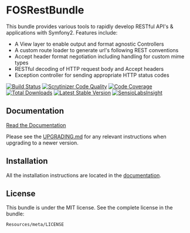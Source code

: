 FOSRestBundle
=============

This bundle provides various tools to rapidly develop RESTful API's &
applications with Symfony2. Features include:

- A View layer to enable output and format agnostic Controllers
- A custom route loader to generate url's following REST conventions
- Accept header format negotiation including handling for custom mime types
- RESTful decoding of HTTP request body and Accept headers
- Exception controller for sending appropriate HTTP status codes

[![Build Status](https://travis-ci.org/FriendsOfSymfony/FOSRestBundle.svg?branch=master)](https://travis-ci.org/FriendsOfSymfony/FOSRestBundle)
[![Scrutinizer Code Quality](https://scrutinizer-ci.com/g/FriendsOfSymfony/FOSRestBundle/badges/quality-score.png?b=master)](https://scrutinizer-ci.com/g/FriendsOfSymfony/FOSRestBundle/?branch=master)
[![Code Coverage](https://scrutinizer-ci.com/g/FriendsOfSymfony/FOSRestBundle/badges/coverage.png?b=master)](https://scrutinizer-ci.com/g/FriendsOfSymfony/FOSRestBundle/?branch=master)
[![Total Downloads](https://poser.pugx.org/FriendsOfSymfony/rest-bundle/downloads.svg)](https://packagist.org/packages/FriendsOfSymfony/rest-bundle)
[![Latest Stable Version](https://poser.pugx.org/FriendsOfSymfony/rest-bundle/v/stable.svg)](https://packagist.org/packages/FriendsOfSymfony/rest-bundle)
[![SensioLabsInsight](https://insight.sensiolabs.com/projects/0be23389-2e85-49cf-b333-caaa36d11c62/mini.png)](https://insight.sensiolabs.com/projects/0be23389-2e85-49cf-b333-caaa36d11c62)

Documentation
-------------

[Read the Documentation](http://symfony.com/doc/master/bundles/FOSRestBundle/index.html)

Please see the [UPGRADING.md](https://github.com/FriendsOfSymfony/FOSRestBundle/blob/master/UPGRADING.md) for any
relevant instructions when upgrading to a newer version.

Installation
------------

All the installation instructions are located in the [documentation](http://symfony.com/doc/master/bundles/FOSRestBundle/1-setting_up_the_bundle.html).

License
-------

This bundle is under the MIT license. See the complete license in the bundle:

    Resources/meta/LICENSE
